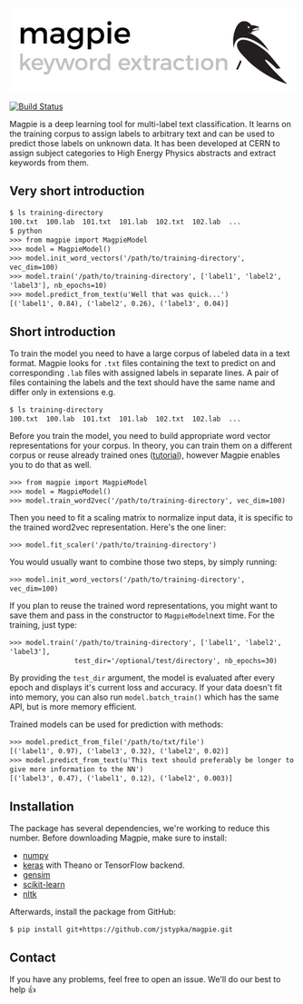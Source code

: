 ![image](docs/img/logo.jpeg)

[![Build Status](https://travis-ci.org/jstypka/magpie.svg?branch=master)](https://travis-ci.org/jstypka/magpie) 

Magpie is a deep learning tool for multi-label text classification. It learns on the training corpus to assign labels to arbitrary text and can be used to predict those labels on unknown data. It has been developed at CERN to assign subject categories to High Energy Physics abstracts and extract keywords from them.

## Very short introduction
```
$ ls training-directory
100.txt  100.lab  101.txt  101.lab  102.txt  102.lab  ...
$ python
>>> from magpie import MagpieModel
>>> model = MagpieModel()
>>> model.init_word_vectors('/path/to/training-directory', vec_dim=100)
>>> model.train('/path/to/training-directory', ['label1', 'label2', 'label3'], nb_epochs=10)
>>> model.predict_from_text(u'Well that was quick...')
[('label1', 0.84), ('label2', 0.26), ('label3', 0.04)]
```


## Short introduction
To train the model you need to have a large corpus of labeled data in a text format. Magpie looks for `.txt` files containing the text to predict on and corresponding `.lab` files with assigned labels in separate lines. A pair of files containing the labels and the text should have the same name and differ only in extensions e.g.

```
$ ls training-directory
100.txt  100.lab  101.txt  101.lab  102.txt  102.lab  ...
```

Before you train the model, you need to build appropriate word vector representations for your corpus. In theory, you can train them on a different corpus or reuse already trained ones ([tutorial](http://rare-technologies.com/word2vec-tutorial/)), however Magpie enables you to do that as well.
```
>>> from magpie import MagpieModel
>>> model = MagpieModel()
>>> model.train_word2vec('/path/to/training-directory', vec_dim=100)
```

Then you need to fit a scaling matrix to normalize input data, it is specific to the trained word2vec representation. Here's the one liner:

```
>>> model.fit_scaler('/path/to/training-directory')
```

You would usually want to combine those two steps, by simply running:
```
>>> model.init_word_vectors('/path/to/training-directory', vec_dim=100)
```

If you plan to reuse the trained word representations, you might want to save them and pass in the constructor to `MagpieModel`next time. For the training, just type:
```
>>> model.train('/path/to/training-directory', ['label1', 'label2', 'label3'],
                test_dir='/optional/test/directory', nb_epochs=30)
```
By providing the `test_dir` argument, the model is evaluated after every epoch and displays it's current loss and accuracy. If your data doesn't fit into memory, you can also run `model.batch_train()` which has the same API, but is more memory efficient.

Trained models can be used for prediction with methods:
```
>>> model.predict_from_file('/path/to/txt/file')
[('label1', 0.97), ('label3', 0.32), ('label2', 0.02)]
>>> model.predict_from_text(u'This text should preferably be longer to give more information to the NN')
[('label3', 0.47), ('label1', 0.12), ('label2', 0.003)]
```

## Installation
The package has several dependencies, we're working to reduce this number. Before downloading Magpie, make sure to install:
 - [numpy](http://www.numpy.org/)
 - [keras](https://github.com/fchollet/keras) with Theano or TensorFlow backend.
 - [gensim](http://radimrehurek.com/gensim/)
 - [scikit-learn](http://scikit-learn.org/stable/index.html)
 - [nltk](http://www.nltk.org/install.html)

Afterwards, install the package from GitHub:
```
$ pip install git+https://github.com/jstypka/magpie.git
```

## Contact
If you have any problems, feel free to open an issue. We'll do our best to help :+1:
